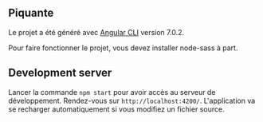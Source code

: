 ## Piquante

Le projet a été généré avec [Angular CLI](https://github.com/angular/angular-cli) version 7.0.2.

Pour faire fonctionner le projet, vous devez installer node-sass à part.

## Development server

Lancer la commande `npm start` pour avoir accès au serveur de développement. Rendez-vous sur `http://localhost:4200/`. L'application va se recharger automatiquement si vous modifiez un fichier source.
